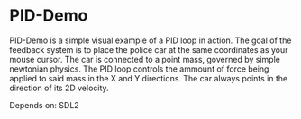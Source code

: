 # PID-Demo

PID-Demo is a simple visual example of a PID loop in action. The goal of the feedback system is to place the police car at the same coordinates as your mouse cursor. The car is connected to a point mass, governed by simple newtonian physics. The PID loop controls the ammount of force being applied to said mass in the X and Y directions. The car always points in the direction of its 2D velocity.

Depends on:
	SDL2